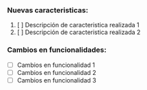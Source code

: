 ### Nuevas caracteristicas:

1. [ ] Descripción de caracteristica realizada 1
2. [ ] Descripción de caracteristica realizada 2

### Cambios en funcionalidades:

* [ ] Cambios en funcionalidad 1
* [ ] Cambios en funcionalidad 2
* [ ] Cambios en funcionalidad 3